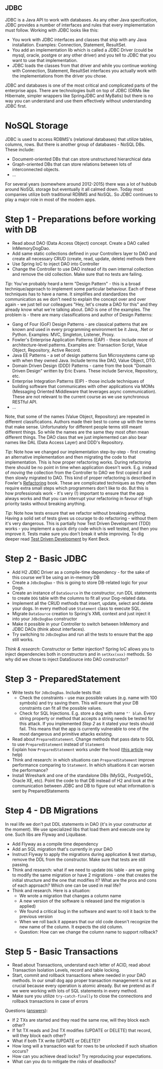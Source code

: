 JDBC
----

JDBC is a Java API to work with databases. As any other Java specification, JDBC provides a number of interfaces and
rules that every implementation must follow. Working with JDBC looks like this:

- You work with JDBC interfaces and classes that ship with any Java installation. Examples: Connection, Statement, 
ResultSet.
- You add an implementation lib which is called a JDBC Driver (could be mysql, oracle, postgre or any other driver) and
you tell to JDBC that you want to use that implementation. 
- JDBC loads the classes from that driver and while you continue working with Connection, Statement, ResultSet 
interfaces you actually work with the implementations from the driver you chose.

JDBC and databases is one of the most critical and complicated parts of the enterprise apps. There are technologies
built on top of JDBC (ORMs like Hibernate, simpler wrappers like SpringJDBC and MyBatis) but there is no way you can 
understand and use them effectively without understanding JDBC first.

# NoSQL Storage

JDBC is used to access RDBMS's (relational databases) that utilize tables, columns, rows. But there is another group 
of databases - NoSQL DBs. These include:
- Document-oriented DBs that can store unstructured hierarchical data 
- Graph-oriented DBs that can store relations between lots of interconnected objects. 
- ... 

For several years (somewhere around 2012-2015) there was a lot of hubbub around NoSQL storage but eventually it all 
calmed down. Today most companies utilize both traditional RDBMS and NoSQL. So JDBC continues to play a major role in 
most of the modern apps.

# Step 1 - Preparations before working with DB

- Read about DAO (Data Access Object) concept. Create a DAO called InMemoryDogDao.
- Add same static collections defined in your Controllers layer to DAO and create all necessary CRUD (create, 
read, update, delete) methods there
- Use Spring IoC to inject DAO into Controller
- Change the Controller to use DAO instead of its own internal collection and remove the old collection. Make sure that
no tests are failing.

*Tip*: You've probably heard a term "Design Pattern" - this is a broad technique/approach to implement some particular
behaviour. Each of these techniques has to have a name. It simplifies and standardizes the communication as we don't 
need to explain the concept over and over again - we just tell our colleagues "Hey, let's create a DAO for this" and 
they already know what we're talking about. DAO is one of the examples. The problem is - there are many classifications 
and author of Design Patterns:
- Gang of Four (GoF) Design Patterns - are classical patterns that are known and used in every programming environment
be it Java, .Net or Python. Examples: MVC, Singleton, Listener, Proxy.
- Fowler's Enterprise Application Patterns (EAP) - these include more of architecture-level patterns. Examples are: 
Transaction Script, Value Object, Repository, Active Record.
- Java EE Patterns - a set of design patterns Sun Microsystems came up with when they owned Java. Include terms 
like DAO, Value Object, DTO.
- Domain Driven Design (DDD) Patterns - came from the book "Domain Driven Design" written by Eric Evans. These include
Service, Repository, etc.
- Enterprise Integration Patterns (EIP) - those include techniques of building software that communicates with other
applications via MOMs (Messaging Oriented Middleware that leverages async communication). These are not relevant to
the current course as we use synchronous RESTful API.
- ...

Note, that some of the names (Value Object, Repository) are repeated in different classifications. Authors made their
best to come up with the terms that make sense. Unfortunately for different people terms still meant different
things. So while the names are the same they most often mean different things. The DAO class that we just implemented
can also bear names like DAL (Data Access Layer) and DDD's Repository.

*Tip*: Note how we changed our implementation step-by-step - first creating an alternative implementation and then
migrating the code to that implementation. This is how proper refactoring works. During refactoring there should be no
point in time when application doesn't work. E.g. instead of _moving_ the collection from the Controller to DAO we first
copied it and then slowly migrated to DAO. This kind of proper refactoring is described in Fowler's 
[Refactoring](https://martinfowler.com/books/refactoring.html) book. These are complicated techniques as they often
require extra small steps which programmers don't like to do. But this is how professionals work - it's very (!)
important to ensure that the app always works and that you can interrupt your refactoring in favour of high priority
tasks without breaking anything.

*Tip*: Note how tests ensure that we refactor without breaking anything. Having a solid set of tests gives us courage
to do refactoring - without them it's very dangerous. This is partially how Test Driven Development (TDD) works - 
you implement a quick dirty code which is well tested, and then you improve it. Tests make sure you don't break it
while improving. To dig deeper read [Test Driven Development](https://www.amazon.com/Test-Driven-Development-Kent-Beck/dp/0321146530)
by Kent Beck.

# Step 2 - Basic JDBC

- Add H2 JDBC Driver as a compile-time dependency - for the sake of this course we'll be using an in-memory DB
- Create a `JdbcDogDao` - this is going to store DB-related logic for your Dogs.
- Create an instance of `DataSource` in the constructor, run DDL statements to create `DOG` table with the columns to
fit all your Dog-related data.
- Implement all the CRUD methods that insert, update, select and delete your dogs. In every method use `Statement` class
to execute SQL.
- Migrate `DataSource` creation to Spring's XML context and just inject it into your `JdbcDogDao` constructor
- Make it possible in your Controller to switch between InMemory and JDBC DAOs (think about interfaces). 
- Try switching to `JdbcDogDao` and run all the tests to ensure that the app still works.

*Think & research*: Constructor or Setter injection? Spring IoC allows you to inject dependencies both in constructors 
and in `setXxx(xxx)` methods. So why did we chose to inject DataSource into DAO constructor?

# Step 3 - PreparedStatement

- Write tests for `JdbcDogDao`. Include tests that:
   - Check the constraints - use max possible values (e.g. name with 100 symbols) and try saving them. This will ensure
   that your DB constraints can fit all the possible values.
   - Check for SQL Injections. E.g. store a dog with name `"' blah`. Every string property or method that accepts a
   string needs be tested for this attack. If you implemented _Step 2_ as it stated your tests should fail. This means
   that the app is currently vulnerable to one of the most dangerous and primitive attacks existing.
- Read about `PreparedStatement`. Change methods that pass data to SQL to use `PreparedStatement` instead of `Statement`
- Explain how `PreparedStatement` works under the hood ([this article](http://articles.javatalks.ru/articles/34) may help)
- Think and research: in which situations can `PreparedStatement` improve performance comparing to `Statement`. 
In which situations it can worsen the performance?
- Install Wireshark and one of the standalone DBs (MySQL, PostgreSQL, Oracle XE, etc). Point the code to that DB
instead of H2 and look at the communication between JDBC and DB to figure out what information is sent by
PreparedStatements

# Step 4 - DB Migrations

In real life we don't put DDL statements in DAO (it's in your constructor at the moment). We use specialized libs
that load them and execute one by one. Such libs are Flyway and Liquibase. 

- Add Flyway as a compile time dependency
- Add an SQL migration that's currently in your DAO
- Instruct Flyway to apply the migrations during application & test startup, remove the DDL from the constructor.
Make sure that tests are still passing.
- Think and research: what if we need to update `DOG` table - are we going to modify the same migration or have 2 
migrations - one that creates the initial structure and the one that modifies it? What are the pros and cons of each
approach? Which one can be used in real life?
- Think and research. Here is a situation:
   - We wrote a migration that changes a column name
   - A new version of the software is released (and the migration is applied)
   - We found a critical bug in the software and want to roll it back to the previous version
   - When we roll back it appears that our old code doesn't recognize the new name of the column. It expects the old 
   column.
   - Question: How can we change the column name to support rollback?

# Step 5 - Basic Transactions

- Read about Transactions, understand each letter of ACID, read about Transaction Isolation Levels, record and table
locking.
- Start, commit and rollback transactions where needed in your DAO methods. In our small dog app proper transaction
management is not as crucial because every operation is atomic already. But we pretend as if we were working
with lots of SQL statements in every method.
- Make sure you utilize `try-catch-finally` to close the connections and rollback transactions in case of errors

Questions ([answers](articles/jdbc-answer-basic-tx.md)):

- If 2 TXs are started and they read the same row, will they block each other?
- If 1st TX reads and 2nd TX modifies (UPDATE or DELETE) that record, will they block each other?
- What if both TX write (UPDATE or DELETE)?
- How long will a transaction wait for rows to be unlocked if such situation occurs?
- How can you achieve dead locks? Try reproducing your expectations.
- What can you do to mitigate the risks of deadlocks? 